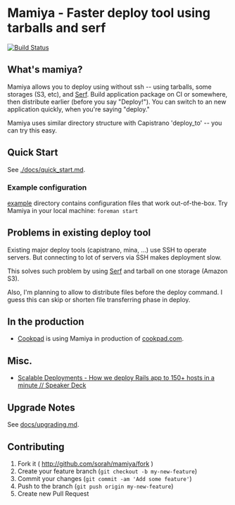 # Mamiya - Faster deploy tool using tarballs and serf

[![Build Status](https://travis-ci.org/sorah/mamiya.png?branch=master)](https://travis-ci.org/sorah/mamiya)


## What's mamiya?

Mamiya allows you to deploy using without ssh -- using tarballs, some storages (S3, etc), and [Serf](http://www.serfdom.io/).
Build application package on CI or somewhere, then distribute earlier (before you say "Deploy!"). You can switch to an new application quickly, when you're saying "deploy."

Mamiya uses similar directory structure with Capistrano 'deploy_to' -- you can try this easy.

## Quick Start

See [./docs/quick_start.md](./docs/quick_start.md).

### Example configuration

[example](./example) directory contains configuration files that work out-of-the-box.
Try Mamiya in your local machine: `foreman start`

## Problems in existing deploy tool

Existing major deploy tools (capistrano, mina, ...) use SSH to operate servers.
But connecting to lot of servers via SSH makes deployment slow.

This solves such problem by using [Serf](http://www.serfdom.io/) and tarball on one storage (Amazon S3).

Also, I'm planning to allow to distribute files before the deploy command. I guess this can skip or shorten
file transferring phase in deploy.

## In the production

- [Cookpad](https://info.cookpad.com/en) is using Mamiya in production of [cookpad.com](http://cookpad.com).

## Misc.

- [Scalable Deployments - How we deploy Rails app to 150+ hosts in a minute // Speaker Deck](https://speakerdeck.com/sorah/scalable-deployments-how-we-deploy-rails-app-to-150-plus-hosts-in-a-minute)

## Upgrade Notes

See [docs/upgrading.md](./docs/upgrading.md).

## Contributing

1. Fork it ( http://github.com/sorah/mamiya/fork )
2. Create your feature branch (`git checkout -b my-new-feature`)
3. Commit your changes (`git commit -am 'Add some feature'`)
4. Push to the branch (`git push origin my-new-feature`)
5. Create new Pull Request
